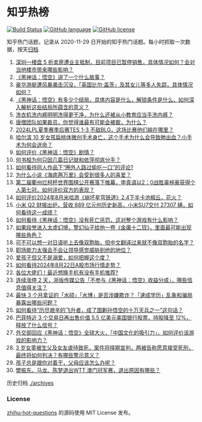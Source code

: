 # 知乎热榜
[![Build Status](https://github.com/ToWeLong/zhihu-hot-questions/workflows/CI/badge.svg)](https://github.com/ToWeLong/zhihu-hot-questions/actions)
[![GitHub language](https://img.shields.io/badge/language-golang-orange.svg)](https://golang.org/)
[![GitHub license](https://img.shields.io/github/license/ToWeLong/zhihu-hot-questions)](https://github.com/ToWeLong/zhihu-hot-questions/blob/main/LICENSE)

知乎热门话题，记录从 2020-11-29 日开始的知乎热门话题。每小时抓取一次数据，按天[归档](./archives)

<!-- BEGIN -->

1. [深圳一楼盘 5 折卖房遭业主抵制，目前项目已暂停销售，具体情况如何？会对当地楼市带来哪些影响？](https://www.zhihu.com/question/664939957)
1. [《黑神话：悟空》讲了一个什么故事？](https://www.zhihu.com/question/658731240)
1. [豪华游艇遭风暴袭击沉没，「英国比尔·盖茨」及其女儿等多人失踪，具体情况如何？](https://www.zhihu.com/question/664801137)
1. [《黑神话：悟空》有多少个结局，具体内容是什么，解锁条件是什么，如何深入解析这些结局所蕴含的意义？](https://www.zhihu.com/question/664880215)
1. [洗衣机洗内裤明明洗得更干净，为什么还被从小教育应当手洗内裤？](https://www.zhihu.com/question/430301463)
1. [唐僧团队如果裁员，你觉得谁最有可能会被裁，为什么？](https://www.zhihu.com/question/664879343)
1. [2024LPL夏季赛季后赛TES 1-3 不敌BLG，这场比赛他们输在哪里？](https://www.zhihu.com/question/664944083)
1. [哈尔滨 10 岁女孩扁桃体微创手术身亡，这个手术为什么会导致肺出血？小手术为何会送命？](https://www.zhihu.com/question/664693131)
1. [如何评价《黑神话：悟空》剧情？](https://www.zhihu.com/question/664780498)
1. [何书桓为何只因几篇日记就和依萍彻底分手？](https://www.zhihu.com/question/48393567)
1. [如何看待同人作品下“圈外人路过偷吃一口”的评论?](https://www.zhihu.com/question/664867405)
1. [为什么小说《海底两万里》会受到很多人的喜爱？](https://www.zhihu.com/question/649795363)
1. [第二届衢州烂柯杯世界围棋公开赛落下帷幕，申真谞以2：0战胜辜梓豪获得个人第七冠，如何评价双方的表现？](https://www.zhihu.com/question/664897363)
1. [如何评价2024年8月米哈游《崩坏星穹铁道》2.4下半卡池椒丘，花火？](https://www.zhihu.com/question/664792605)
1. [小米 Q2 财报出炉，营收 889 亿元创历史新高，小米SU7交付 27307 辆，如何看待这一成绩？](https://www.zhihu.com/question/664929001)
1. [如何看待《黑神话：悟空》没有死亡惩罚，这对整个游戏有什么影响？](https://www.zhihu.com/question/664877628)
1. [如果段誉进入太虚幻境，警幻仙子给他一卷《金庸十二钗》，里面最可能出现哪些角色？](https://www.zhihu.com/question/664469983)
1. [可不可以想一对日语听上去像双胞胎，但中文翻译过来就不像双胞胎的名字？](https://www.zhihu.com/question/664836154)
1. [职场能力太强会不会让领导感觉威胁到他的地位？](https://www.zhihu.com/question/664862553)
1. [爱孩子但又不是溺爱，如何把握这个度？](https://www.zhihu.com/question/664975483)
1. [如何看待2024年8月22日A股市场行情走势？](https://www.zhihu.com/question/664884991)
1. [各位大佬们！最近想换手机有没有手机推荐?](https://www.zhihu.com/question/664066958)
1. [连续涨停 2 天，浙版传媒公告「不参与《黑神话：悟空》收益分成」，哪些信息值得关注？](https://www.zhihu.com/question/664929012)
1. [最快 3 个月拿证的「水硕」「水博」是否涉嫌欺诈？「速成学历」乱象和骗局暴露出哪些问题？](https://www.zhihu.com/question/664880794)
1. [如何看待“历尽艰辛的飞升者，成了围剿孙悟空的十万天兵之一”这句话？](https://www.zhihu.com/question/661862920)
1. [巴菲特近 3 个交易日再出售价值 5.5 亿美元美国银行股票，持股降至 12%，释放了什么信号？](https://www.zhihu.com/question/664884968)
1. [外交部回应《黑神话：悟空》全球大火，「中国文化的吸引力」，如何评价该游戏的影响力？](https://www.zhihu.com/question/664894911)
1. [3 岁女童被生父及女友虐待致死，案件将择期宣判，两被告称愿意接受死刑，最终将如何判决？有哪些警示意义？](https://www.zhihu.com/question/664895091)
1. [孩子总是跟你对着干，父母应该怎么办呢？](https://www.zhihu.com/question/664645808)
1. [樊振东、马龙、陈梦退出 ​​WTT 澳门冠军赛，退出原因有哪些？](https://www.zhihu.com/question/664895630)

<!-- END -->

历史归档 [./archives](./archives)


### License
[zhihu-hot-questions](https://github.com/towelong/zhihu-hot-questions) 的源码使用 MIT License 发布。